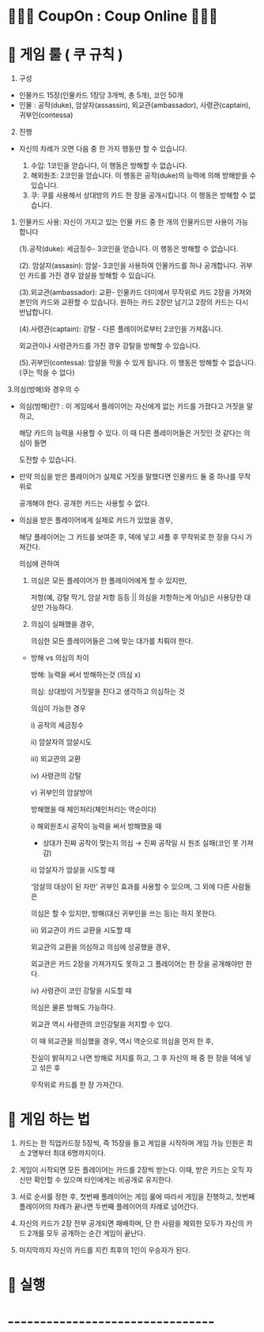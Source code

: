 # 📍📍📍 CoupOn : Coup Online 📍📍📍
# 📌 게임 룰 ( 쿠 규칙 )
1. 구성

- 인물카드 15장(인물카드 1장당 3개씩, 총 5개), 코인 50개
- 인물 : 공작(duke), 암살자(assassin), 외교관(ambassador), 사령관(captain), 귀부인(contessa)

2. 진행

- 자신의 차례가 오면 다음 중 한 가지 행동만 할 수 있습니다.
    
    
    1. 수입: 1코인을 얻습니다, 이 행동은 방해할 수 없습니다.
    2. 해외원조: 2코인을 얻습니다. 이 행동은 공작(duke)의 능력에 의해 방해받을 수 있습니다.
    3. 쿠: 쿠를 사용해서 상대방의 카드 한 장을 공개시킵니다. 이 행동은 방해할 수 없습니다.

1. 인물카드 사용: 자신이 가지고 있는 인물 카드 중 한 개의 인물카드만 사용이 가능 합니다

    (1).공작(duke): 세금징수-  3코인을 얻습니다. 이 행동은 방해할 수 없습니다.
    
    (2). 암살자(assasin): 암살- 3코인을 사용하여 인물카드를 하나 공개합니다. 귀부인 카드를 가진 경우 암살을 방해할 수 있습니다.
    
    (3).외교관(ambassador): 교환- 인물카드 더미에서 무작위로 카드 2장을 가져와 본인의 카드와 교환할 수 있습니다. 원하는 카드 2장만 남기고 2장의 카드는 다시 반납합니다.
    
    (4).사령관(captain): 강탈 - 다른 플레이어로부터 2코인을 가져옵니다.
    
    외교관이나 사령관카드를 가진 경우 강탈을 방해할 수 있습니다.
    
    (5).귀부인(contessa): 암살을 막을 수 있게 됩니다. 이 행동은 방해할 수 없습니다.(쿠는 막을 수 없다)
    

3.의심(방해)와 경우의 수

- 의심(방해)란? : 이 게임에서 플레이어는 자신에게 없는 카드를 가졌다고 거짓을 말하고,
    
    해당 카드의 능력을 사용할 수 있다. 이 때 다른 플레이어들은 거짓인 것 같다는 의심이 들면
    
    도전할 수 있습니다.
    
- 만약 의심을 받은 플레이어가 실제로 거짓을 말했다면 인물카드 둘 중 하나를 무작위로
    
    공개해야 한다. 공개한 카드는 사용할 수 없다.
    
- 의심을 받은 플레이어에게 실제로 카드가 있었을 경우,
    
    해당 플레이어는 그 카드를 보여준 후, 덱에 넣고 셔플 후 무작위로 한 장을 다시 가져간다.
    
    의심에 관하여
    
    1. 의심은 모든 플레이어가 한 플레이어에게 할 수 있지만,
        
        저항(예, 강탈 막기, 암살 저항 등등 || 의심을 저항하는게 아님)은 사용당한 대상만 가능하다.
        
    2. 의심이 실패했을 경우,
        
        의심한 모든 플레이어들은 그에 맞는 대가를 치뤄야 한다.
        
    - 방해 vs 의심의 차이
        
        방해: 능력을 써서 방해하는것 (의심 x)
        
        의심: 상대방이 거짓말을 친다고 생각하고 의심하는 것
        
        의심이 가능한 경우
        
        i) 공작의 세금징수
        
        ii) 암살자의 암살시도
        
        iii) 외교관의 교환
        
        iv) 사령관의 강탈
        
        v) 귀부인의 암살방어
        
        방해했을 때 체인처리(체인처리는 역순이다)
        
        i) 해외원조시 공작이 능력을 써서 방해했을 때
        
        - 상대가 진짜 공작이 맞는지 의심 → 진짜 공작일 시 원조 실패(코인 못 가져감)
        
        ii) 암살자가 암살을 시도할 때
        
        ‘암살의 대상이 된 자만’ 귀부인 효과를 사용할 수 있으며, 그 외에 다른 사람들은
        
        의심은 할 수 있지만, 방해(대신 귀부인을 쓰는 등)는 하지 못한다.
        
        iii) 외교관이 카드 교환을 시도할 때
        
        외교관의 교환을 의심하고 의심에 성공했을 경우,
        
        외교관은 카드 2장을 가져가지도 못하고 그 플레이어는 한 장을 공개해야만 한다.
        
        iv) 사령관이 코인 강탈을 시도할 때 
        
        의심은 물론 방해도 가능하다.
        
        외교관 역시 사령관의 코인강탈을 저지할 수 있다.
        
        이 때 외교관을 의심했을 경우, 역시 역순으로 의심을 먼저 한 후,
        
        진실이 밝혀지고 나면 방해로 저지를 하고, 그 후 자신의 패 중 한 장을 덱에 넣고 섞은 후
        
        무작위로 카드를 한 장 가져간다.

# 📌 게임 하는 법
 1. 카드는 한 직업카드장 5장씩, 즉 15장을 들고 게임을 시작하며 게임 가능 인원은 최소 2명부터 최대 6명까지이다.
 
 2. 게임이 시작되면 모든 플레이어는 카드를 2장씩 받는다. 이때, 받은 카드는 오직 자신만 확인할 수 있으며 타인에게는 비공개로 유지한다.
 
 3. 서로 순서를 정한 후, 첫번째 플레이어는 게임 룰에 따라서 게임을 진행하고, 첫번째 플레이어의 차례가 끝나면 두번째 플레이어의 차례로 넘어간다.
 
 4. 자신의 카드가 2장 전부 공개되면 패배하며, 단 한 사람을 제외한 모두가 자신의 카드 2개를 모두 공개하는 순간 게임이 끝난다.
 
 5. 마지막까지 자신의 카드를 지킨 최후의 1인이 우승자가 된다.

# 📌 실행

# --------------------------------


